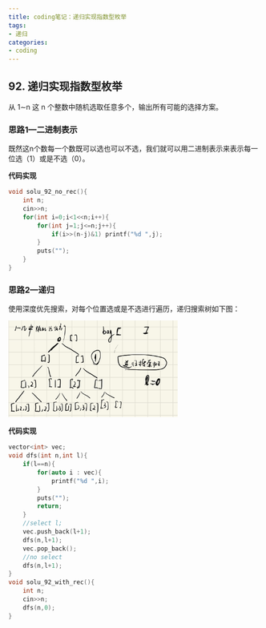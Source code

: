 ```yaml
---
title: coding笔记：递归实现指数型枚举
tags: 
- 递归
categories:
- coding
---
```


## 92. 递归实现指数型枚举

从 1∼n 这 n 个整数中随机选取任意多个，输出所有可能的选择方案。

### 思路1—二进制表示

既然这n个数每一个数既可以选也可以不选，我们就可以用二进制表示来表示每一位选（1）或是不选（0）。

**代码实现**

```c++
void solu_92_no_rec(){
    int n;
    cin>>n;
    for(int i=0;i<1<<n;i++){
        for(int j=1;j<=n;j++){
            if(i>>(n-j)&1) printf("%d ",j);
        }
        puts("");
    }
}
```

### 思路2—递归

使用深度优先搜索，对每个位置选或是不选进行遍历，递归搜索树如下图：

<img src="https://raw.githubusercontent.com/coelien/image-hosting/master/img/202210281521032.png" alt="image-20221028152153912" style="zoom: 33%;" />

**代码实现**

```c++
vector<int> vec;
void dfs(int n,int l){
    if(l==n){
        for(auto i : vec){
            printf("%d ",i);
        }
        puts("");
        return;
    }
    //select l;
    vec.push_back(l+1);
    dfs(n,l+1);
    vec.pop_back();
    //no select
    dfs(n,l+1);
}
void solu_92_with_rec(){
    int n;
    cin>>n;
    dfs(n,0);
}
```
